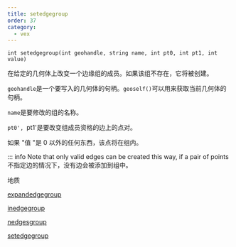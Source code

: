```yaml
---
title: setedgegroup
order: 37
category:
  - vex
---
```


`int setedgegroup(int geohandle, string name, int pt0, int pt1, int value)`

在给定的几何体上改变一个边缘组的成员。如果该组不存在，它将被创建。

`geohandle`是一个要写入的几何体的句柄。`geoself()`可以用来获取当前几何体的句柄。

`name`是要修改的组的名称。

`pt0', `pt1'是要改变组成员资格的边上的点对。

如果 "值 "是 0 以外的任何东西，该点将在组内。

::: info Note that only valid edges can be created this way, if a pair of points
不指定边的情况下，没有边会被添加到组中。

地质

[expandedgegroup](expandedgegroup.html)

[inedgegroup](inedgegroup.html)

[nedgesgroup](nedgesgroup.html)

[setedgegroup](setedgegroup.html)
